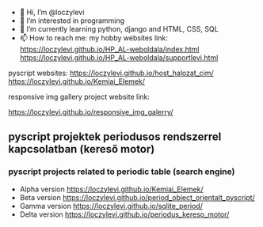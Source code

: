- 👋 Hi, I’m @loczylevi
- 👀 I’m interested in programming 
- 🌱 I’m currently learning python, django and HTML, CSS, SQL
- 📫 How to reach me:
my hobby websites link: https://loczylevi.github.io/HP_AL-weboldala/index.html
https://loczylevi.github.io/HP_AL-weboldala/supportlevi.html

pyscript websites:
https://loczylevi.github.io/host_halozat_cim/
https://loczylevi.github.io/Kemiai_Elemek/

responsive img gallery project website link:

https://loczylevi.github.io/responsive_img_galerry/
<!---
loczylevi/loczylevi is a ✨ special ✨ repository because its `README.md` (this file) appears on your GitHub profile.
You can click the Preview link to take a look at your changes.
--->

## pyscript projektek periodusos rendszerrel kapcsolatban (kereső motor) 
### pyscript projects related to periodic table (search engine)

* Alpha version https://loczylevi.github.io/Kemiai_Elemek/
* Beta version https://loczylevi.github.io/period_object_orientalt_pyscript/
* Gamma version https://loczylevi.github.io/sqlite_period/
* Delta version https://loczylevi.github.io/periodus_kereso_motor/ 
